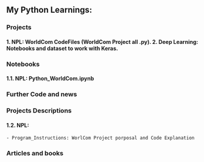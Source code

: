 ## My Python Learnings:

### Projects
  #### 1. NPL: WorldCom CodeFiles (WorldCom Project all .py). 2. Deep Learning: Notebooks and dataset to work with Keras.

### Notebooks
  #### 1.1. NPL: Python_WorldCom.ipynb

### Further Code and news

### Projects Descriptions
  #### 1.2. NPL: 
    - Program_Instructions: WorlCom Project porposal and Code Explanation
    
### Articles and books
